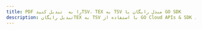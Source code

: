 ---title: PDF را به  تبدیل کنیدTSV، TEX به TSV مبدل رایگان یا GO SDKdescription: تبدیل رایگانTEX به TSV با استفاده از GO Cloud APIs & SDK همچنین اسناد PDF را در Cloud ایجاد، ویرایش و رندر کنید.---